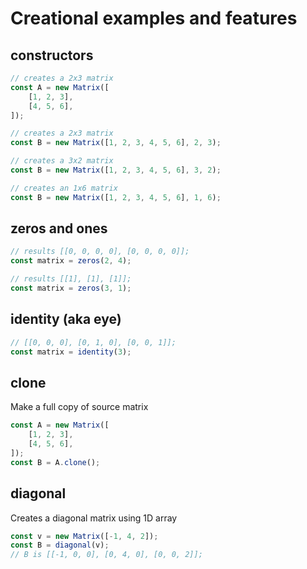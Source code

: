 # Creational examples and features
## constructors

```javascript
// creates a 2x3 matrix
const A = new Matrix([
    [1, 2, 3], 
    [4, 5, 6], 
]);

// creates a 2x3 matrix
const B = new Matrix([1, 2, 3, 4, 5, 6], 2, 3);

// creates a 3x2 matrix
const B = new Matrix([1, 2, 3, 4, 5, 6], 3, 2);

// creates an 1x6 matrix
const B = new Matrix([1, 2, 3, 4, 5, 6], 1, 6);
```
## zeros and ones
```javascript
// results [[0, 0, 0, 0], [0, 0, 0, 0]];
const matrix = zeros(2, 4);

// results [[1], [1], [1]];
const matrix = zeros(3, 1);
```
## identity (aka eye)

```javascript
// [[0, 0, 0], [0, 1, 0], [0, 0, 1]];
const matrix = identity(3);
```
## clone
Make a full copy of source matrix
```javascript
const A = new Matrix([
    [1, 2, 3], 
    [4, 5, 6], 
]);
const B = A.clone();
```
## diagonal
Creates a diagonal matrix using 1D array
```javascript
const v = new Matrix([-1, 4, 2]);
const B = diagonal(v);
// B is [[-1, 0, 0], [0, 4, 0], [0, 0, 2]];

```
